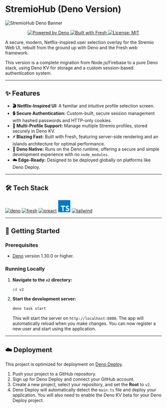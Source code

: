 # StremioHub (Deno Version)

![StremioHub Deno Banner](https://placehold.co/1200x440/141414/00D4B8?text=StremioHub%20on%20Deno)

<p align="center">
  <a href="https://deno.land">
    <img src="https://img.shields.io/badge/powered%20by-Deno-black?style=for-the-badge&logo=deno" alt="Powered by Deno">
  </a>
   <a href="https://fresh.deno.dev">
    <img src="https://img.shields.io/badge/built%20with-Fresh-green?style=for-the-badge&logo=deno" alt="Built with Fresh">
  </a>
  <a href="https://opensource.org/licenses/MIT">
    <img src="https://img.shields.io/badge/License-MIT-blue.svg?style=for-the-badge" alt="License: MIT">
  </a>
</p>

A secure, modern, Netflix-inspired user selection overlay for the Stremio Web UI, rebuilt from the ground up with Deno and the Fresh web framework.

This version is a complete migration from Node.js/Firebase to a pure Deno stack, using Deno KV for storage and a custom session-based authentication system.

---

## ✨ Features

*   **🎬 Netflix-Inspired UI:** A familiar and intuitive profile selection screen.
*   **🔒 Secure Authentication:** Custom-built, secure session management with hashed passwords and HTTP-only cookies.
*   **👤 Multi-Profile Support:** Manage multiple Stremio profiles, stored securely in Deno KV.
*   **⚡️ Blazing Fast:** Built with Fresh, featuring server-side rendering and an islands architecture for optimal performance.
*   **🦕 Deno Native:** Runs on the Deno runtime, offering a secure and simple development experience with no `node_modules`.
*   **☁️ Edge-Ready:** Designed to be deployed globally on platforms like Deno Deploy.

---

## 🛠️ Tech Stack

<p align="left">
  <a href="https://deno.land/" target="_blank" rel="noreferrer"><img src="https://raw.githubusercontent.com/devicons/devicon/master/icons/deno/deno-original-wordmark.svg" alt="deno" width="40" height="40"/></a>
  <a href="https://fresh.deno.dev/" target="_blank" rel="noreferrer"><img src="https://fresh.deno.dev/logo.svg" alt="fresh" width="40" height="40"/></a>
  <a href="https://preactjs.com/" target="_blank" rel="noreferrer"><img src="https://raw.githubusercontent.com/devicons/devicon/master/icons/preact/preact-original.svg" alt="preact" width="40" height="40"/></a>
  <a href="https://www.typescriptlang.org/" target="_blank" rel="noreferrer"><img src="https://raw.githubusercontent.com/devicons/devicon/master/icons/typescript/typescript-original.svg" alt="typescript" width="40" height="40"/></a>
  <a href="https://tailwindcss.com/" target="_blank" rel="noreferrer"><img src="https://www.vectorlogo.zone/logos/tailwindcss/tailwindcss-icon.svg" alt="tailwind" width="40" height="40"/></a>
</p>

---

## 🚀 Getting Started

### Prerequisites

*   [Deno](https://deno.land/manual/getting_started/installation) version 1.30.0 or higher.

### Running Locally

1.  **Navigate to the `v2` directory:**
    ```sh
    cd v2
    ```

2.  **Start the development server:**
    ```sh
    deno task start
    ```
    This will start the server on `http://localhost:8000`. The app will automatically reload when you make changes. You can now register a new user and start using the application.

---

## ☁️ Deployment

This project is optimized for deployment on [Deno Deploy](https://deno.com/deploy).

1.  Push your project to a GitHub repository.
2.  Sign up for Deno Deploy and connect your GitHub account.
3.  Create a new project, select your repository, and set the **Root** to `v2`.
4.  Deno Deploy will automatically detect the `main.ts` file and deploy your application. You will also need to enable the Deno KV beta for your Deno Deploy project.
